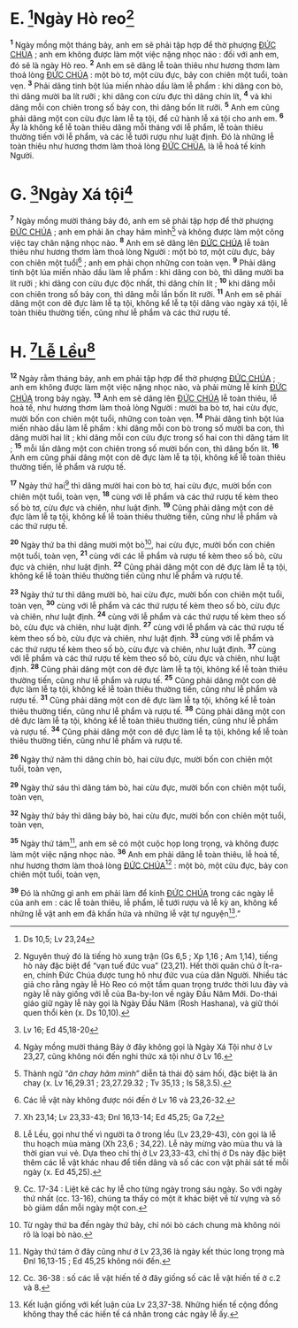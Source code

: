 # E. [^1@-2dd3eeaf-c0d1-4bf1-9858-c002e0312fdd]Ngày Hò reo[^1-2dd3eeaf-c0d1-4bf1-9858-c002e0312fdd]

<sup><b>1</b></sup> Ngày mồng một tháng bảy, anh em sẽ phải tập hợp để thờ phượng [ĐỨC CHÚA]() ; anh em không được làm một việc nặng nhọc nào : đối với anh em, đó sẽ là ngày Hò reo. <sup><b>2</b></sup> Anh em sẽ dâng lễ toàn thiêu như hương thơm làm thoả lòng [ĐỨC CHÚA]() : một bò tơ, một cừu đực, bảy con chiên một tuổi, toàn vẹn. <sup><b>3</b></sup> Phải dâng tinh bột lúa miến nhào dầu làm lễ phẩm : khi dâng con bò, thì dâng mười ba lít rưỡi ; khi dâng con cừu đực thì dâng chín lít, <sup><b>4</b></sup> và khi dâng mỗi con chiên trong số bảy con, thì dâng bốn lít rưỡi. <sup><b>5</b></sup> Anh em cũng phải dâng một con cừu đực làm lễ tạ tội, để cử hành lễ xá tội cho anh em. <sup><b>6</b></sup> Ấy là không kể lễ toàn thiêu dâng mỗi tháng với lễ phẩm, lễ toàn thiêu thường tiến với lễ phẩm, và các lễ tưới rượu như luật định. Đó là những lễ toàn thiêu như hương thơm làm thoả lòng [ĐỨC CHÚA](), là lễ hoả tế kính Người.

# G. [^2@-2dd3eeaf-c0d1-4bf1-9858-c002e0312fdd]Ngày Xá tội[^2-2dd3eeaf-c0d1-4bf1-9858-c002e0312fdd]

<sup><b>7</b></sup> Ngày mồng mười tháng bảy đó, anh em sẽ phải tập hợp để thờ phượng [ĐỨC CHÚA]() ; anh em phải ăn chay hãm mình[^3-2dd3eeaf-c0d1-4bf1-9858-c002e0312fdd] và không được làm một công việc tay chân nặng nhọc nào. <sup><b>8</b></sup> Anh em sẽ dâng lên [ĐỨC CHÚA]() lễ toàn thiêu như hương thơm làm thoả lòng Người : một bò tơ, một cừu đực, bảy con chiên một tuổi[^4-2dd3eeaf-c0d1-4bf1-9858-c002e0312fdd] ; anh em phải chọn những con toàn vẹn. <sup><b>9</b></sup> Phải dâng tinh bột lúa miến nhào dầu làm lễ phẩm : khi dâng con bò, thì dâng mười ba lít rưỡi ; khi dâng con cừu đực độc nhất, thì dâng chín lít ; <sup><b>10</b></sup> khi dâng mỗi con chiên trong số bảy con, thì dâng mỗi lần bốn lít rưỡi. <sup><b>11</b></sup> Anh em sẽ phải dâng một con dê đực làm lễ tạ tội, không kể lễ tạ tội dâng vào ngày xá tội, lễ toàn thiêu thường tiến, cũng như lễ phẩm và các thứ rượu tế.

# H. [^3@-2dd3eeaf-c0d1-4bf1-9858-c002e0312fdd][Lễ Lều]()[^5-2dd3eeaf-c0d1-4bf1-9858-c002e0312fdd]

<sup><b>12</b></sup> Ngày rằm tháng bảy, anh em phải tập hợp để thờ phượng [ĐỨC CHÚA]() ; anh em không được làm một việc nặng nhọc nào, và phải mừng lễ kính [ĐỨC CHÚA]() trong bảy ngày. <sup><b>13</b></sup> Anh em sẽ dâng lên [ĐỨC CHÚA]() lễ toàn thiêu, lễ hoả tế, như hương thơm làm thoả lòng Người : mười ba bò tơ, hai cừu đực, mười bốn con chiên một tuổi, những con toàn vẹn. <sup><b>14</b></sup> Phải dâng tinh bột lúa miến nhào dầu làm lễ phẩm : khi dâng mỗi con bò trong số mười ba con, thì dâng mười hai lít ; khi dâng mỗi con cừu đực trong số hai con thì dâng tám lít ; <sup><b>15</b></sup> mỗi lần dâng một con chiên trong số mười bốn con, thì dâng bốn lít. <sup><b>16</b></sup> Anh em cũng phải dâng một con dê đực làm lễ tạ tội, không kể lễ toàn thiêu thường tiến, lễ phẩm và rượu tế.

<sup><b>17</b></sup> Ngày thứ hai[^6-2dd3eeaf-c0d1-4bf1-9858-c002e0312fdd] thì dâng mười hai con bò tơ, hai cừu đực, mười bốn con chiên một tuổi, toàn vẹn, <sup><b>18</b></sup> cùng với lễ phẩm và các thứ rượu tế kèm theo số bò tơ, cừu đực và chiên, như luật định. <sup><b>19</b></sup> Cũng phải dâng một con dê đực làm lễ tạ tội, không kể lễ toàn thiêu thường tiến, cũng như lễ phẩm và các thứ rượu tế.

<sup><b>20</b></sup> Ngày thứ ba thì dâng mười một bò[^7-2dd3eeaf-c0d1-4bf1-9858-c002e0312fdd], hai cừu đực, mười bốn con chiên một tuổi, toàn vẹn, <sup><b>21</b></sup> cùng với các lễ phẩm và rượu tế kèm theo số bò, cừu đực và chiên, như luật định. <sup><b>22</b></sup> Cũng phải dâng một con dê đực làm lễ tạ tội, không kể lễ toàn thiêu thường tiến cũng như lễ phẩm và rượu tế.

<sup><b>23</b></sup> Ngày thứ tư thì dâng mười bò, hai cừu đực, mười bốn con chiên một tuổi, toàn vẹn, <sup><b>30</b></sup> cùng với lễ phẩm và các thứ rượu tế kèm theo số bò, cừu đực và chiên, như luật định. <sup><b>24</b></sup> cùng với lễ phẩm và các thứ rượu tế kèm theo số bò, cừu đực và chiên, như luật định. <sup><b>27</b></sup> cùng với lễ phẩm và các thứ rượu tế kèm theo số bò, cừu đực và chiên, như luật định. <sup><b>33</b></sup> cùng với lễ phẩm và các thứ rượu tế kèm theo số bò, cừu đực và chiên, như luật định. <sup><b>37</b></sup> cùng với lễ phẩm và các thứ rượu tế kèm theo số bò, cừu đực và chiên, như luật định. <sup><b>28</b></sup> Cũng phải dâng một con dê đực làm lễ tạ tội, không kể lễ toàn thiêu thường tiến, cũng như lễ phẩm và rượu tế. <sup><b>25</b></sup> Cũng phải dâng một con dê đực làm lễ tạ tội, không kể lễ toàn thiêu thường tiến, cũng như lễ phẩm và rượu tế. <sup><b>31</b></sup> Cũng phải dâng một con dê đực làm lễ tạ tội, không kể lễ toàn thiêu thường tiến, cũng như lễ phẩm và rượu tế. <sup><b>38</b></sup> Cũng phải dâng một con dê đực làm lễ tạ tội, không kể lễ toàn thiêu thường tiến, cũng như lễ phẩm và rượu tế. <sup><b>34</b></sup> Cũng phải dâng một con dê đực làm lễ tạ tội, không kể lễ toàn thiêu thường tiến, cũng như lễ phẩm và rượu tế.

<sup><b>26</b></sup> Ngày thứ năm thì dâng chín bò, hai cừu đực, mười bốn con chiên một tuổi, toàn vẹn,

<sup><b>29</b></sup> Ngày thứ sáu thì dâng tám bò, hai cừu đực, mười bốn con chiên một tuổi, toàn vẹn,

<sup><b>32</b></sup> Ngày thứ bảy thì dâng bảy bò, hai cừu đực, mười bốn con chiên một tuổi, toàn vẹn,

<sup><b>35</b></sup> Ngày thứ tám[^8-2dd3eeaf-c0d1-4bf1-9858-c002e0312fdd], anh em sẽ có một cuộc họp long trọng, và không được làm một việc nặng nhọc nào. <sup><b>36</b></sup> Anh em phải dâng lễ toàn thiêu, lễ hoả tế, như hương thơm làm thoả lòng [ĐỨC CHÚA]()[^9-2dd3eeaf-c0d1-4bf1-9858-c002e0312fdd] : một bò, một cừu đực, bảy con chiên một tuổi, toàn vẹn,

<sup><b>39</b></sup> Đó là những gì anh em phải làm để kính [ĐỨC CHÚA]() trong các ngày lễ của anh em : các lễ toàn thiêu, lễ phẩm, lễ tưới rượu và lễ kỳ an, không kể những lễ vật anh em đã khấn hứa và những lễ vật tự nguyện[^10-2dd3eeaf-c0d1-4bf1-9858-c002e0312fdd].”

[^1-2dd3eeaf-c0d1-4bf1-9858-c002e0312fdd]: Nguyên thuỷ đó là tiếng hò xung trận (Gs 6,5 ; Xp 1,16 ; Am 1,14), tiếng hò này đặc biệt để “vạn tuế đức vua” (23,21). Hết thời quân chủ ở Ít-ra-en, chính Đức Chúa được tung hô như đức vua của dân Người. Nhiều tác giả cho rằng ngày lễ Hò Reo có một tầm quan trọng trước thời lưu đày và ngày lễ này giống với lễ của Ba-by-lon về ngày Đầu Năm Mới. Do-thái giáo giữ ngày lễ này gọi là Ngày Đầu Năm (Rosh Hashana), và giữ thói quen thổi kèn (x. Ds 10,10).

[^2-2dd3eeaf-c0d1-4bf1-9858-c002e0312fdd]: Ngày mồng mười tháng Bảy ở đây không gọi là Ngày Xá Tội như ở Lv 23,27, cũng không nói đến nghi thức xá tội như ở Lv 16.

[^3-2dd3eeaf-c0d1-4bf1-9858-c002e0312fdd]: Thành ngữ “_ăn chay hãm mình_” diễn tả thái độ sám hối, đặc biệt là ăn chay (x. Lv 16,29.31 ; 23,27.29.32 ; Tv 35,13 ; Is 58,3.5).

[^4-2dd3eeaf-c0d1-4bf1-9858-c002e0312fdd]: Các lễ vật này không được nói đến ở Lv 16 và 23,26-32.

[^5-2dd3eeaf-c0d1-4bf1-9858-c002e0312fdd]: Lễ Lều, gọi như thế vì người ta ở trong lều (Lv 23,29-43), còn gọi là lễ thu hoạch mùa màng (Xh 23,6 ; 34,22). Lễ này mừng vào mùa thu và là thời gian vui vẻ. Dựa theo chỉ thị ở Lv 23,33-43, chỉ thị ở Ds này đặc biệt thêm các lễ vật khác nhau để tiến dâng và số các con vật phải sát tế mỗi ngày (x. Ed 45,25).

[^6-2dd3eeaf-c0d1-4bf1-9858-c002e0312fdd]: Cc. 17-34 : Liệt kê các hy lễ cho từng ngày trong sáu ngày. So với ngày thứ nhất (cc. 13-16), chúng ta thấy có một ít khác biệt về từ vựng và số bò giảm dần mỗi ngày một con.

[^7-2dd3eeaf-c0d1-4bf1-9858-c002e0312fdd]: Từ ngày thứ ba đến ngày thứ bảy, chỉ nói bò cách chung mà không nói rõ là loại bò nào.

[^8-2dd3eeaf-c0d1-4bf1-9858-c002e0312fdd]: Ngày thứ tám ở đây cũng như ở Lv 23,36 là ngày kết thúc long trọng mà Đnl 16,13-15 ; Ed 45,25 không nói đến.

[^9-2dd3eeaf-c0d1-4bf1-9858-c002e0312fdd]: Cc. 36-38 : số các lễ vật hiến tế ở đây giống số các lễ vật hiến tế ở c.2 và 8.

[^10-2dd3eeaf-c0d1-4bf1-9858-c002e0312fdd]: Kết luận giống với kết luận của Lv 23,37-38. Những hiến tế cộng đồng không thay thế các hiến tế cá nhân trong các ngày lễ ấy.

[^1@-2dd3eeaf-c0d1-4bf1-9858-c002e0312fdd]: Ds 10,5; Lv 23,24

[^2@-2dd3eeaf-c0d1-4bf1-9858-c002e0312fdd]: Lv 16; Ed 45,18-20

[^3@-2dd3eeaf-c0d1-4bf1-9858-c002e0312fdd]: Xh 23,14; Lv 23,33-43; Đnl 16,13-14; Ed 45,25; Ga 7,2
